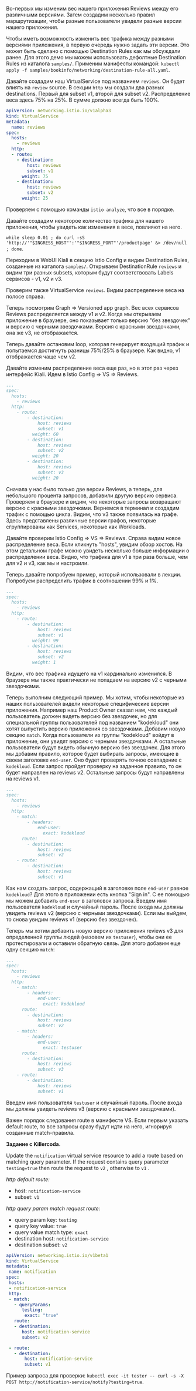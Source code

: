 Во-первых мы изменим вес нашего приложения Reviews между его различными версиями. Затем создадим несколько правил маршрутизации, чтобы разные пользователи увидели разные версии нашего приложения.

Чтобы иметь возможность изменить вес трафика между разными версиями приложения, в первую очередь нужно задать эти версии. Это может быть сделано с помощью Destination Rules как мы обсуждали ранее. Для этого демо мы можем использовать дефолтные Destination Rules из каталога `samples/`. Применим манифесты командой: `kubectl apply -f samples/bookinfo/networking/destination-rule-all.yaml`.

Давайте создадим наш VirtualService под названием `reviews`. Он будет влиять на `review` source. В секции `http` мы создали два разных destinations. Первый для subset v1, второй для subset v2. Распределение веса здесь 75% на 25%. В сумме должно всегда быть 100%.

```yaml
apiVersion: networking.istio.io/v1alpha3
kind: VirtualService
metadata:
  name: reviews
spec:
  hosts:
    - reviews
  http:
  - route:
    - destination:
        host: reviews
        subset: v1
      weight: 75
    - destination:
        host: reviews
        subset: v2
      weight: 25
```

Проверяем с помощью команды `istio analyze`, что все в порядке.

Давайте создадим некоторое количество трафика для нашего приложения, чтобы увидеть как изменения в весе, повлияют на него.

`while sleep 0.01 ; do curl -sS 'http://'"$INGRESS_HOST"':'"$INGRESS_PORT"'/productpage' &> /dev/null ; done`.

Переходим в WebUI Kiali в секцию Istio Config и видим Destination Rules, созданные из каталога `samples/`. Открываем DestinationRule `reviews` и видим три разных subsets, которым будут соответствовать Labels сервисов - v1, v2 и v3.

Проверим также VirtualService `reviews`. Видим распределение веса на полосе справа.

Теперь посмотрим Graph => Versioned app graph. Вес всех сервисов Reviews распределяется между v1 и v2. Когда мы открываем приложение в браузере, оно показывает только версию "без звездочек" и версию с черными звездочками. Версия с красными звездочками, она же v3, не отображается.

Теперь давайте остановим loop, которая генерирует входящий трафик и попытаемся достигнуть разницы 75%/25% в браузере. Как видно, v1 отображается чаще чем v2.

Давайте изменим распределение веса еще раз, но в этот раз через интерфейс Kiali. Идем в Istio Config => VS => Reviews.

```yaml
...
spec:
  hosts:
    - reviews
  http:
    - route:
        - destination:
            host: reviews
            subset: v1
          weight: 60
        - destination:
            host: reviews
            subset: v2
          weight: 20
        - destination:
            host: reviews
            subset: v3
          weight: 20
```

Сначала у нас было только две версии Reviews, а теперь, для небольшого процента запросов, добавили другую версию сервиса. Проверяем в браузере и видим, что некоторые запросы возвращают версию с красными звездочками. Вернемся в терминал и создадим трафик с помощью цикла. Видим, что v3 также появилась на графе. Здесь представлены различные версии графов, некоторые сгруппированы как Services, некоторые как Workloads.

Давайте проверим Istio Config => VS => Reviews. Справа видим новое распределение веса. Если кликнуть "hosts", увидим обзор хостов. На этом детальном графе можно увидеть несколько больше информации о распределении веса. Видно, что трафика для v1 в три раза больше, чем для v2 и v3, как мы и настроили.

Теперь давайте попробуем пример, который использовали в лекции. Попробуем распределить трафик в соотношении 99% и 1%.

```yaml
...
spec:
  hosts:
    - reviews
  http:
    - route:
        - destination:
            host: reviews
            subset: v1
          weight: 99
        - destination:
            host: reviews
            subset: v2
          weight: 1
```

Видим, что вес трафика идущего на v1 кардинально изменился. В браузере мы также практически не попадаем на версию v2 с черными звездочками.

Теперь выполним следующий пример. Мы хотим, чтобы некоторые из наших пользователей видели некоторые специфические версии приложения. Например наш Product Owner сказал нам, что каждый пользователь должен видеть версию без звездочек, но для специальной группы пользователей под названием "kodekloud" они хотят выпустить версию приложения со звездочками. Добавим новую секцию `match`. Когда пользователи из группы "kodekloud" войдут в приложение, они увидят версию с черными звездочками. А остальные пользователи будут видеть обычную версию без звездочек. Для этого мы добавим правило, которое будет выбирать запросы, имеющие в своем заголовке `end-user`. Оно будет проверять точное совпадение с `kodekloud`. Если запрос пройдет проверку на заданное правило, то он будет направлен на reviews v2. Остальные запросы будут направлены на reviews v1.

```yaml
...
spec:
  hosts:
    - reviews
  http:
    - match:
        - headers:
            end-user:
              exact: kodekloud
      route:
        - destination:
            host: reviews
            subset: v2
    - route:
        - destination:
            host: reviews
            subset: v1
```

Как нам создать запрос, содержащий в заголовке поле `end-user` равное `kodekloud`? Для этого в приложении есть кнопка "Sign in". С ее помощью мы можем добавить `end-user` в заголовок запроса. Введем имя пользователя `kodekloud` и случайный пароль. После входа мы должны увидеть reviews v2 (версию с черными звездочками). Если мы выйдем, то снова увидим reviews v1 (версию без звездочек).

Теперь мы хотим добавить новую версию приложения reviews v3 для определенной группы людей (назовем их `testuser`), чтобы они ее протестировали и оставили обратную связь. Для этого добавим еще одну секцию `match`:

```yaml
...
spec:
  hosts:
    - reviews
  http:
    - match:
        - headers:
            end-user:
              exact: kodekloud
      route:
        - destination:
            host: reviews
            subset: v2
    - match:
        - headers:
            end-user:
              exact: testuser
      route:
        - destination:
            host: reviews
            subset: v3
    - route:
        - destination:
            host: reviews
            subset: v1
```

Введем имя пользователя `testuser` и случайный пароль. После входа мы должны увидеть reviews v3 (версию с красными звездочками).

Важен порядок следования route в манифесте VS. Если первым указать default route, то все запросы сразу будут идти на него, игнорируя созданные match-правила.

**Задание с Killercoda.**

Update the `notification` virtual service resource to add a route based on matching query parameter. If the request contains query parameter `testing=true` then route the request to `v2` , otherwise to `v1` .

*http default route:*

- host: `notification-service`
- subset: `v1`

*http query param match request route:*

- query param key: `testing`
- query key value: `true`
- query value match type: `exact`
- destination host: `notification-service`
- destination subset: `v2`

```yaml
apiVersion: networking.istio.io/v1beta1
kind: VirtualService
metadata:
 name: notification
spec:
 hosts:
 - notification-service
 http:
 - match:
   - queryParams:
      testing:
       exact: "true"
   route:
   - destination:
      host: notification-service
      subset: v2

 - route:
   - destination:
       host: notification-service
       subset: v1
```

Пример запроса для проверки: `kubectl exec -it tester -- curl -s -X POST http://notification-service/notify?testing=true`.